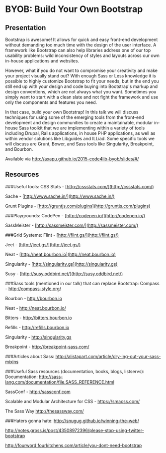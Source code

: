 # BYOB: Build Your Own Bootstrap

## Presentation

Bootstrap is awesome! It allows for quick and easy front-end development
without demanding too much time with the design of the user interface. A
framework like Bootstrap can also help libraries address one of our top
usability problems: wild inconsistency of styles and layouts across our
own in-house applications and websites.

However, what if you do not want to compromise your creativity and make
your project visually stand out? With enough Sass or Less knowledge it
is possible to highly customize Bootstrap to fit your needs, but in the
end you still end up with your design and code buying into Bootstrap's
markup and design conventions, which are not always what you want.
Sometimes you simply want to start with a clean slate and not fight the
framework and use only the components and features you need.

In that case, build your own Bootstrap! In this talk we will discuss
techniques for using some of the emerging tools from the front-end
development and design communities to create a maintainable, modular
in-house Sass toolkit that we are implementing within a variety of tools
including Drupal, Rails applications, in house PHP applications, as well
as within vendor solutions like Libguides and ILLiad. Some specific
tools we will discuss are Grunt, Bower, and Sass tools like Singularity,
Breakpoint, and Bourbon.


Available via http://axapu.github.io/2015-code4lib-byob/slides/#/

## Resources

###Useful tools:
CSS Stats - [http://cssstats.com/](http://cssstats.com/) 

Sache - [http://www.sache.in/](http://www.sache.in/)

Grunt Plugins - [http://gruntjs.com/plugins](http://gruntjs.com/plugins) 

###Playgrounds:
CodePen - [http://codepen.io/](http://codepen.io/)

SassMeister - [http://sassmeister.com/](http://sassmeister.com/)

###Grid Systems:
Flint - [http://flint.gs/](http://flint.gs/)

Jeet - [http://jeet.gs/](http://jeet.gs/)

Neat - [http://neat.bourbon.io](http://neat.bourbon.io)

Singularity - [http://singularity.gs](http://singularity.gs)

Susy - [http://susy.oddbird.net/](http://susy.oddbird.net/)

###Sass tools (mentioned in our talk) that can replace Bootstrap:
Compass - http://compass-style.org/

Bourbon - http://bourbon.io 

Neat - http://neat.bourbon.io/

Bitters - http://bitters.bourbon.io

Refills - http://refills.bourbon.io 

Singularity - http://singularity.gs 

Breakpoint - http://breakpoint-sass.com/ 

###Articles about Sass:
http://alistapart.com/article/dry-ing-out-your-sass-mixins 

###Useful Sass resources (documentation, books, blogs, listservs):
Documentation: http://sass-lang.com/documentation/file.SASS_REFERENCE.html

SassConf - http://sassconf.com 

Scalable and Modular Architecture for CSS - https://smacss.com/ 

The Sass Way http://thesassway.com/ 

###Haters gonna hate:
http://snugug.github.io/winning-the-web/ 

http://notes.gross.is/post/43508972396/please-stop-using-twitter-bootstrap 

http://fourword.fourkitchens.com/article/you-dont-need-bootstrap 
